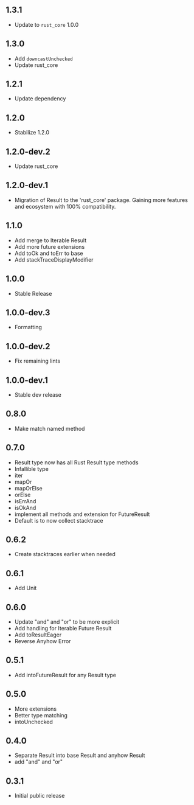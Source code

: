 ## 1.3.1

* Update to `rust_core` 1.0.0

## 1.3.0

* Add `downcastUnchecked`
* Update rust_core

## 1.2.1

* Update dependency

## 1.2.0

* Stabilize 1.2.0  

## 1.2.0-dev.2

* Update rust_core

## 1.2.0-dev.1

* Migration of Result to the 'rust_core' package. Gaining more features and ecosystem with 100% compatibility.

## 1.1.0

* Add merge to Iterable Result
* Add more future extensions
* Add toOk and toErr to base
* Add stackTraceDisplayModifier

## 1.0.0

* Stable Release

## 1.0.0-dev.3

* Formatting

## 1.0.0-dev.2

* Fix remaining lints

## 1.0.0-dev.1

* Stable dev release

## 0.8.0

* Make match named method

## 0.7.0

* Result type now has all Rust Result type methods
* Infallible type
* iter
* mapOr
* mapOrElse
* orElse
* isErrAnd
* isOkAnd
* implement all methods and extension for FutureResult
* Default is to now collect stacktrace

## 0.6.2

* Create stacktraces earlier when needed

## 0.6.1

* Add Unit

## 0.6.0

* Update "and" and "or" to be more explicit
* Add handling for Iterable Future Result
* Add toResultEager
* Reverse Anyhow Error

## 0.5.1

* Add intoFutureResult for any Result type

## 0.5.0

* More extensions
* Better type matching
* intoUnchecked

## 0.4.0

* Separate Result into base Result and anyhow Result
* add "and" and "or"

## 0.3.1

* Initial public release